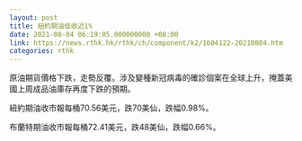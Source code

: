 ```yaml
---
layout: post
title: 紐約期油低收近1%
date: 2021-08-04 06:19:05.000000000 +08:00
link: https://news.rthk.hk/rthk/ch/component/k2/1604122-20210804.htm
categories: rthk
---
```


原油期貨價格下跌，走勢反覆。涉及變種新冠病毒的確診個案在全球上升，掩蓋美國上周成品油庫存再度下跌的預期。

紐約期油收市報每桶70.56美元，跌70美仙，跌幅0.98%。

布蘭特期油收市報每桶72.41美元，跌48美仙，跌幅0.66%。
